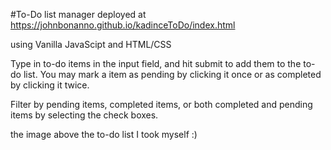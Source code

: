 #To-Do list manager
deployed at https://johnbonanno.github.io/kadinceToDo/index.html


using Vanilla JavaScipt and HTML/CSS

Type in to-do items in the input field, and hit submit to add them to the to-do list.
You may mark a item as pending by clicking it once or as completed by clicking it twice.

Filter by pending items, completed items, or both completed and pending items by selecting the check boxes.

the image above the to-do list I took myself :)
